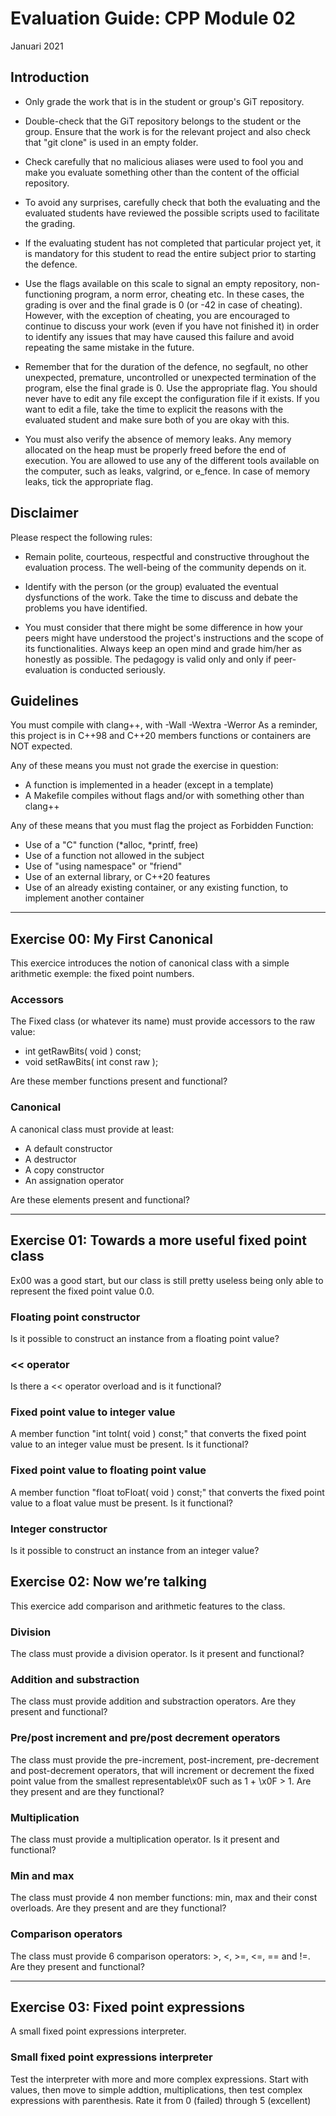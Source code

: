 # Evaluation Guide: CPP Module 02

Januari 2021

## Introduction
- Only grade the work that is in the student or group's
GiT repository.

- Double-check that the GiT repository belongs to the student
or the group. Ensure that the work is for the relevant project
and also check that "git clone" is used in an empty folder.

- Check carefully that no malicious aliases were used to fool you
and make you evaluate something other than the content of the
official repository.

- To avoid any surprises, carefully check that both the evaluating
and the evaluated students have reviewed the possible scripts used
to facilitate the grading.

- If the evaluating student has not completed that particular
project yet, it is mandatory for this student to read the
entire subject prior to starting the defence.

- Use the flags available on this scale to signal an empty repository,
non-functioning program, a norm error, cheating etc. In these cases,
the grading is over and the final grade is 0 (or -42 in case of
cheating). However, with the exception of cheating, you are
encouraged to continue to discuss your work (even if you have not
finished it) in order to identify any issues that may have caused
this failure and avoid repeating the same mistake in the future.

- Remember that for the duration of the defence, no segfault,
no other unexpected, premature, uncontrolled or unexpected
termination of the program, else the final grade is 0. Use the
appropriate flag.
You should never have to edit any file except the configuration file if it exists.
If you want to edit a file, take the time to explicit the reasons with the
evaluated student and make sure both of you are okay with this.

- You must also verify the absence of memory leaks. Any memory allocated on the heap must
be properly freed before the end of execution.
You are allowed to use any of the different tools available on the computer, such as
leaks, valgrind, or e_fence. In case of memory leaks, tick the appropriate flag.

## Disclaimer
Please respect the following rules:

- Remain polite, courteous, respectful and constructive
throughout the evaluation process. The well-being of the community
depends on it.

- Identify with the person (or the group) evaluated the eventual
dysfunctions of the work. Take the time to discuss
and debate the problems you have identified.

- You must consider that there might be some difference in how your
peers might have understood the project's instructions and the
scope of its functionalities. Always keep an open mind and grade
him/her as honestly as possible. The pedagogy is valid only and
only if peer-evaluation is conducted seriously.

## Guidelines
You must compile with clang++, with -Wall -Wextra -Werror
As a reminder, this project is in C++98 and C++20 members functions or containers are NOT expected.

Any of these means you must not grade the exercise in question:
- A function is implemented in a header (except in a template)
- A Makefile compiles without flags and/or with something other than clang++

Any of these means that you must flag the project as Forbidden Function:
- Use of a "C" function (*alloc, *printf, free)
- Use of a function not allowed in the subject
- Use of "using namespace" or "friend"
- Use of an external library, or C++20 features
- Use of an already existing container, or any existing function, to implement another container

---

## Exercise 00: My First Canonical
This exercice introduces the notion of canonical class with a simple arithmetic exemple: the fixed point numbers.

### Accessors
The Fixed class (or whatever its name) must provide accessors to
the raw value:
- int getRawBits( void ) const;
- void setRawBits( int const raw );

Are these member functions present and functional?

### Canonical
A canonical class must provide at least:
- A default constructor
- A destructor
- A copy constructor
- An assignation operator

Are these elements present and functional?

---

## Exercise 01: Towards a more useful fixed point class
Ex00 was a good start, but our class is still pretty useless being only able to represent the fixed point value 0.0.

### Floating point constructor
Is it possible to construct an instance from a floating point value?

### << operator
Is there a << operator overload and is it functional?

### Fixed point value to integer value
A member function "int toInt( void ) const;" that converts the
fixed point value to an integer value must be present. Is it functional?

### Fixed point value to floating point value
A member function \"float toFloat( void ) const;\" that converts
the fixed point value to a float value must be present. Is it functional?

### Integer constructor
Is it possible to construct an instance from an integer value?

## Exercise 02: Now we’re talking
This exercice add comparison and arithmetic features to the class.

### Division
The class must provide a division operator. Is it present and functional?

### Addition and substraction
The class must provide addition and substraction operators. Are they present and functional?

### Pre/post increment and pre/post decrement operators
The class must provide the pre-increment, post-increment, pre-decrement
and post-decrement operators, that will increment or decrement the fixed point
value from the smallest representable\\x0F such as 1 + \\x0F > 1. Are they present
and are they functional?

### Multiplication
The class must provide a multiplication operator. Is it present and
functional?

### Min and max
The class must provide 4 non member functions: min, max and their const overloads. Are they present and are they functional?

### Comparison operators
The class must provide 6 comparison operators: \>, <, >=, <=, == and !=.
Are they present and functional?

---

## Exercise 03: Fixed point expressions
A small fixed point expressions interpreter.

### Small fixed point expressions interpreter
Test the interpreter with more and more complex expressions. Start
with values, then move to simple addtion, multiplications, then test complex
expressions with parenthesis.
Rate it from 0 (failed) through 5 (excellent)
